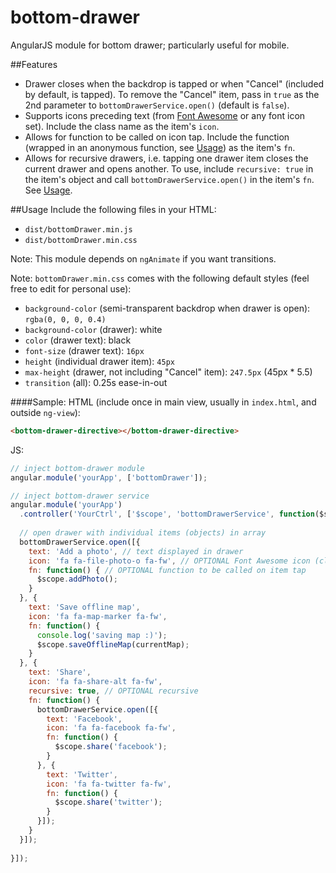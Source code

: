 # bottom-drawer
AngularJS module for bottom drawer; particularly useful for mobile.

##<a name="features">Features</a>
* Drawer closes when the backdrop is tapped or when "Cancel" (included by default, is tapped). To remove the "Cancel" item, pass in `true` as the 2nd parameter to `bottomDrawerService.open()` (default is `false`).
* Supports icons preceding text (from <a href="http://fortawesome.github.io/Font-Awesome/" target="_blank"> Font Awesome</a> or any font icon set). Include the class name as the item's `icon`.
* Allows for function to be called on icon tap. Include the function (wrapped in an anonymous function, see [Usage](#usage)) as the item's `fn`.
* Allows for recursive drawers, i.e. tapping one drawer item closes the current drawer and opens another. To use, include `recursive: true` in the item's object and call `bottomDrawerService.open()` in the item's `fn`. See [Usage](#usage).

##<a name="usage">Usage</a>
Include the following files in your HTML:
* `dist/bottomDrawer.min.js`
* `dist/bottomDrawer.min.css`

Note: This module depends on `ngAnimate` if you want transitions.

Note: `bottomDrawer.min.css` comes with the following default styles (feel free to edit for personal use):
* `background-color` (semi-transparent backdrop when drawer is open): `rgba(0, 0, 0, 0.4)`
* `background-color` (drawer): white
* `color` (drawer text): black
* `font-size` (drawer text): `16px`
* `height` (individual drawer item): `45px`
* `max-height` (drawer, not including "Cancel" item): `247.5px` (45px * 5.5)
* `transition` (all): 0.25s ease-in-out


####Sample:
HTML (include once in main view, usually in `index.html`, and outside `ng-view`):
```html
<bottom-drawer-directive></bottom-drawer-directive>
```

JS:
```js
// inject bottom-drawer module
angular.module('yourApp', ['bottomDrawer']);

// inject bottom-drawer service
angular.module('yourApp')
  .controller('YourCtrl', ['$scope', 'bottomDrawerService', function($scope, bottomDrawerService) {
  
  // open drawer with individual items (objects) in array
  bottomDrawerService.open([{
    text: 'Add a photo', // text displayed in drawer
    icon: 'fa fa-file-photo-o fa-fw', // OPTIONAL Font Awesome icon (class) to precede text (strongly consider adding the fixed width option: fa-fw)
    fn: function() { // OPTIONAL function to be called on item tap
      $scope.addPhoto();
    }
  }, {
    text: 'Save offline map',
    icon: 'fa fa-map-marker fa-fw',
    fn: function() {
      console.log('saving map :)');
      $scope.saveOfflineMap(currentMap);
    }
  }, {
    text: 'Share', 
    icon: 'fa fa-share-alt fa-fw', 
    recursive: true, // OPTIONAL recursive
    fn: function() {
      bottomDrawerService.open([{
        text: 'Facebook',
        icon: 'fa fa-facebook fa-fw',
        fn: function() {
          $scope.share('facebook');
        }
      }, {
        text: 'Twitter',
        icon: 'fa fa-twitter fa-fw',
        fn: function() {
          $scope.share('twitter');
        }
      }]);
    }
  }]);
   
}]);
```
